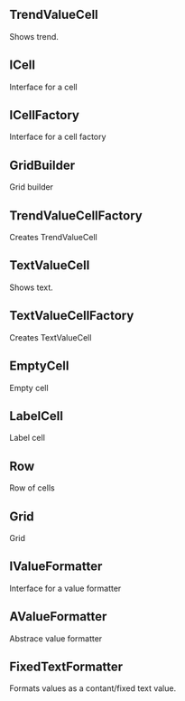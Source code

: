 ## TrendValueCell

Shows trend.

## ICell

Interface for a cell

## ICellFactory

Interface for a cell factory

## GridBuilder

Grid builder

## TrendValueCellFactory

Creates TrendValueCell

## TextValueCell

Shows text.

## TextValueCellFactory

Creates TextValueCell

## EmptyCell

Empty cell

## LabelCell

Label cell

## Row

Row of cells

## Grid

Grid 

## IValueFormatter

Interface for a value formatter

## AValueFormatter

Abstrace value formatter

## FixedTextFormatter

Formats values as a contant/fixed text value.